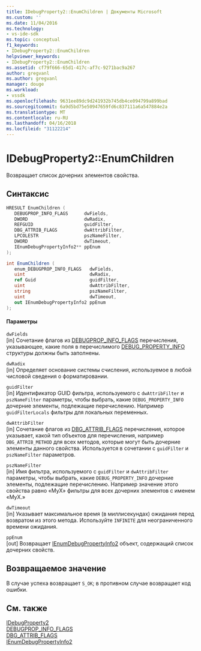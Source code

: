 ```yaml
---
title: IDebugProperty2::EnumChildren | Документы Microsoft
ms.custom: ''
ms.date: 11/04/2016
ms.technology:
- vs-ide-sdk
ms.topic: conceptual
f1_keywords:
- IDebugProperty2::EnumChildren
helpviewer_keywords:
- IDebugProperty2::EnumChildren
ms.assetid: cf79f666-65d1-417c-af7c-9271bac9a267
author: gregvanl
ms.author: gregvanl
manager: douge
ms.workload:
- vssdk
ms.openlocfilehash: 9631ee89dc9d241932b745db4ce094799a899bad
ms.sourcegitcommit: 6a9d5bd75e50947659fd6c837111a6a547884e2a
ms.translationtype: MT
ms.contentlocale: ru-RU
ms.lasthandoff: 04/16/2018
ms.locfileid: "31122214"
---
```

# <a name="idebugproperty2enumchildren"></a>IDebugProperty2::EnumChildren
Возвращает список дочерних элементов свойства.  
  
## <a name="syntax"></a>Синтаксис  
  
```cpp  
HRESULT EnumChildren (   
   DEBUGPROP_INFO_FLAGS      dwFields,  
   DWORD                     dwRadix,  
   REFGUID                   guidFilter,  
   DBG_ATTRIB_FLAGS          dwAttribFilter,  
   LPCOLESTR                 pszNameFilter,  
   DWORD                     dwTimeout,  
   IEnumDebugPropertyInfo2** ppEnum  
);  
```  
  
```csharp  
int EnumChildren (   
   enum_DEBUGPROP_INFO_FLAGS   dwFields,  
   uint                        dwRadix,  
   ref Guid                    guidFilter,  
   uint                        dwAttribFilter,  
   string                      pszNameFilter,  
   uint                        dwTimeout,  
   out IEnumDebugPropertyInfo2 ppEnum  
);  
```  
  
#### <a name="parameters"></a>Параметры  
 `dwFields`  
 [in] Сочетание флагов из [DEBUGPROP_INFO_FLAGS](../../../extensibility/debugger/reference/debugprop-info-flags.md) перечисления, указывающее, какие поля в перечислимого [DEBUG_PROPERTY_INFO](../../../extensibility/debugger/reference/debug-property-info.md) структуры должны быть заполнены.  
  
 `dwRadix`  
 [in] Определяет основание системы счисления, используемое в любой числовой сведения о форматировании.  
  
 `guidFilter`  
 [in] Идентификатор GUID фильтра, используемого с `dwAttribFilter` и `pszNameFilter` параметры, чтобы выбрать, какие `DEBUG_PROPERTY_INFO` дочерние элементы, подлежащие перечислению. Например `guidFilterLocals` фильтры для локальных переменных.  
  
 `dwAttribFilter`  
 [in] Сочетание флагов из [DBG_ATTRIB_FLAGS](../../../extensibility/debugger/reference/dbg-attrib-flags.md) перечисления, которое указывает, какой тип объектов для перечисления, например `DBG_ATTRIB_METHOD` для всех методов, которые могут быть дочерние элементы данного свойства. Используется в сочетании с `guidFilter` и `pszNameFilter` параметров.  
  
 `pszNameFilter`  
 [in] Имя фильтра, используемого с `guidFilter` и `dwAttribFilter` параметры, чтобы выбрать, какие `DEBUG_PROPERTY_INFO` дочерние элементы, подлежащие перечислению. Например значение этого свойства равно «MyX» фильтры для всех дочерних элементов с именем «MyX.»  
  
 `dwTimeout`  
 [in] Указывает максимальное время (в миллисекундах) ожидания перед возвратом из этого метода. Используйте `INFINITE` для неограниченного времени ожидания.  
  
 `ppEnum`  
 [out] Возвращает [IEnumDebugPropertyInfo2](../../../extensibility/debugger/reference/ienumdebugpropertyinfo2.md) объект, содержащий список дочерних свойств.  
  
## <a name="return-value"></a>Возвращаемое значение  
 В случае успеха возвращает `S_OK`; в противном случае возвращает код ошибки.  
  
## <a name="see-also"></a>См. также  
 [IDebugProperty2](../../../extensibility/debugger/reference/idebugproperty2.md)   
 [DEBUGPROP_INFO_FLAGS](../../../extensibility/debugger/reference/debugprop-info-flags.md)   
 [DBG_ATTRIB_FLAGS](../../../extensibility/debugger/reference/dbg-attrib-flags.md)   
 [IEnumDebugPropertyInfo2](../../../extensibility/debugger/reference/ienumdebugpropertyinfo2.md)